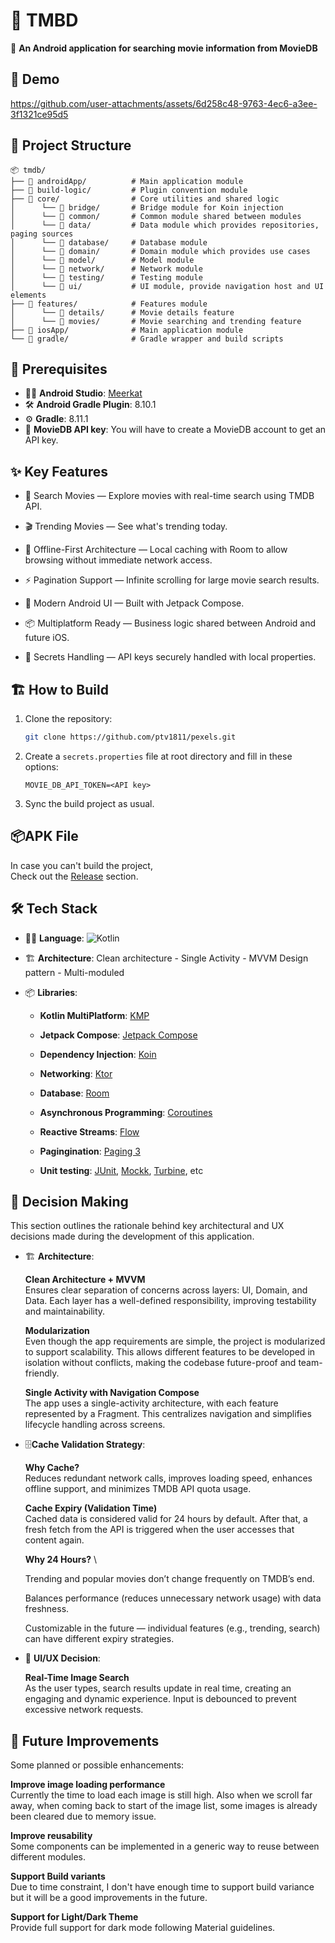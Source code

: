 🎥 TMBD
=============

🎯 **An Android application for searching movie information from MovieDB**

🎥 Demo
--------------
https://github.com/user-attachments/assets/6d258c48-9763-4ec6-a3ee-3f1321ce95d5

📁 Project Structure
--------------------

```
📦 tmdb/
├── 📂 androidApp/          # Main application module
├── 📂 build-logic/         # Plugin convention module
├── 📂 core/                # Core utilities and shared logic
│      └── 📂 bridge/       # Bridge module for Koin injection
│      └── 📂 common/       # Common module shared between modules
│      └── 📂 data/         # Data module which provides repositories, paging sources
│      └── 📂 database/     # Database module
│      └── 📂 domain/       # Domain module which provides use cases
│      └── 📂 model/        # Model module
│      └── 📂 network/      # Network module
│      └── 📂 testing/      # Testing module
│      └── 📂 ui/           # UI module, provide navigation host and UI elements
├── 📂 features/            # Features module
│      └── 📂 details/      # Movie details feature
│      └── 📂 movies/       # Movie searching and trending feature
├── 📂 iosApp/              # Main application module
└── 📂 gradle/              # Gradle wrapper and build scripts

```

🔧 Prerequisites
--------------

- 🧑‍💻 **Android Studio**: [Meerkat](https://developer.android.com/studio)
- 🛠️ **Android Gradle Plugin**: 8.10.1
- ⚙️ **Gradle**: 8.11.1
- 🔑 **MovieDB API key**: You will have to create a MovieDB account to get an API key.

✨ Key Features
--------------

- 🔎 Search Movies — Explore movies with real-time search using TMDB API.

- 🎬 Trending Movies — See what's trending today.

- 💾 Offline-First Architecture — Local caching with Room to allow browsing without immediate network access.

- ⚡ Pagination Support — Infinite scrolling for large movie search results.

- 📱 Modern Android UI — Built with Jetpack Compose.

- 📦 Multiplatform Ready — Business logic shared between Android and future iOS.

- 🔑 Secrets Handling — API keys securely handled with local properties.

🏗️ How to Build
--------------

1. Clone the repository:
   ```bash
   git clone https://github.com/ptv1811/pexels.git
   ```

2. Create a `secrets.properties` file at root directory and fill in these options:
    ```
    MOVIE_DB_API_TOKEN=<API key>
    ```

3. Sync the build project as usual.

📦APK File
--------------

In case you can't build the project, \
Check out the [Release](https://github.com/vanxioussss/TMDB/releases/tag/v1.0.0) section.

🛠️ Tech Stack
--------------

- 🧑‍💻 **Language**: ![Kotlin](https://img.shields.io/badge/Kotlin-2.1.20-blue?logo=kotlin&logoColor=white)

- 🏗️ **Architecture**: Clean architecture - Single Activity - MVVM Design pattern - Multi-moduled

- 📦 **Libraries**:

    - **Kotlin MultiPlatform**: [KMP](https://kotlinlang.org/lp/multiplatform/)

    - **Jetpack Compose**: [Jetpack Compose](https://developer.android.com/compose)

    - **Dependency Injection**: [Koin](https://insert-koin.io/)

    - **Networking**: [Ktor](https://ktor.io/)

    - **Database**: [Room](https://developer.android.com/jetpack/androidx/releases/room)

    - **Asynchronous Programming**: [Coroutines](https://kotlinlang.org/docs/coroutines-overview.html)

    - **Reactive Streams**: [Flow](https://kotlinlang.org/docs/flow.html)

    - **Pagingination**: [Paging 3](https://developer.android.com/topic/libraries/architecture/paging/v3-overview)

    - **Unit testing**: [JUnit](https://junit.org/junit4/), [Mockk](https://mockk.io/), [Turbine](https://code.cash.app/flow-testing-with-turbine),
      etc

🧠 Decision Making
-------------
This section outlines the rationale behind key architectural and UX decisions made during the
development of this application.

- 🏗️ **Architecture**:

  **Clean Architecture + MVVM** \
  Ensures clear separation of concerns across layers: UI, Domain, and Data. Each layer has a
  well-defined responsibility, improving testability and maintainability.

  **Modularization** \
  Even though the app requirements are simple, the project is modularized to support scalability.
  This allows different features to be developed in isolation without conflicts, making the codebase
  future-proof and team-friendly.

  **Single Activity with Navigation Compose** \
  The app uses a single-activity architecture, with each feature represented by a Fragment. This
  centralizes navigation and simplifies lifecycle handling across screens.

- 🗄️**Cache Validation Strategy**:

    **Why Cache?** \
    Reduces redundant network calls, improves loading speed, enhances offline support, and minimizes TMDB API quota usage.

    **Cache Expiry (Validation Time)** \
    Cached data is considered valid for 24 hours by default. After that, a fresh fetch from the API is triggered when the user accesses that content again.

    **Why 24 Hours?** \

    Trending and popular movies don’t change frequently on TMDB’s end.

    Balances performance (reduces unnecessary network usage) with data freshness.

    Customizable in the future — individual features (e.g., trending, search) can have different expiry strategies.

- 🎨 **UI/UX Decision**:

  **Real-Time Image Search** \
  As the user types, search results update in real time, creating an engaging and dynamic
  experience. Input is debounced to prevent excessive network requests.

🚀 Future Improvements
---------------
Some planned or possible enhancements:

**Improve image loading performance** \
Currently the time to load each image is still high. Also when we scroll far away, when coming back to start of the image list, some images is already been cleared due to memory issue.

**Improve reusability** \
Some components can be implemented in a generic way to reuse between different modules.

**Support Build variants** \
Due to time constraint, I don't have enough time to support build variance but it will be a good
improvements in the future.

**Support for Light/Dark Theme**  
Provide full support for dark mode following Material guidelines.
